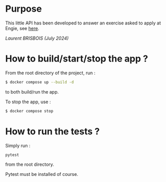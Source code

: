 # Purpose

This little API has been developed to answer an exercise asked to apply at Engie, see [here](https://github.com/gem-spaas/powerplant-coding-challenge).

*Laurent BRISBOIS (July 2024)*

# How to build/start/stop the app ?

From the root directory of the project, run :

```bash
$ docker compose up --build -d
```

to both build/run the app.

To stop the app, use :

```bash
$ docker compose stop
```

# How to run the tests ?

Simply run :

```bash
pytest
```

from the root directory.

Pytest must be installed of course.
